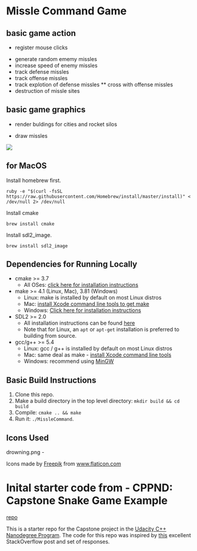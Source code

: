 # Missle Command Game

## basic game action
+ register mouse clicks


* generate random ememy missles
* increase speed of enemy missles
* track defense missles
* track offense missles
* track explotion of defense missles
** cross with offense missles
* destruction of missle sites

## basic game graphics
+ render buldings for cities and rocket silos
- draw missles  

<img src="missle_command.png"/>

## for MacOS

Install homebrew first.

```ruby -e "$(curl -fsSL https://raw.githubusercontent.com/Homebrew/install/master/install)" < /dev/null 2> /dev/null```

Install cmake

```brew install cmake```

Install sdl2_image.

```brew install sdl2_image```



## Dependencies for Running Locally
* cmake >= 3.7
  * All OSes: [click here for installation instructions](https://cmake.org/install/)
* make >= 4.1 (Linux, Mac), 3.81 (Windows)
  * Linux: make is installed by default on most Linux distros
  * Mac: [install Xcode command line tools to get make](https://developer.apple.com/xcode/features/)
  * Windows: [Click here for installation instructions](http://gnuwin32.sourceforge.net/packages/make.htm)
* SDL2 >= 2.0
  * All installation instructions can be found [here](https://wiki.libsdl.org/Installation)
  * Note that for Linux, an `apt` or `apt-get` installation is preferred to building from source.
* gcc/g++ >= 5.4
  * Linux: gcc / g++ is installed by default on most Linux distros
  * Mac: same deal as make - [install Xcode command line tools](https://developer.apple.com/xcode/features/)
  * Windows: recommend using [MinGW](http://www.mingw.org/)

## Basic Build Instructions

1. Clone this repo.
2. Make a build directory in the top level directory: `mkdir build && cd build`
3. Compile: `cmake .. && make`
4. Run it: `./MissleCommand`.


## Icons Used
drowning.png - <div>Icons made by <a href="https://www.flaticon.com/authors/freepik" title="Freepik">Freepik</a> from <a href="https://www.flaticon.com/"             title="Flaticon">www.flaticon.com</a></div>


# Inital starter code from - CPPND: Capstone Snake Game Example

[repo](https://github.com/udacity/CppND-Capstone-Snake-Game)

This is a starter repo for the Capstone project in the [Udacity C++ Nanodegree Program](https://www.udacity.com/course/c-plus-plus-nanodegree--nd213). The code for this repo was inspired by [this](https://codereview.stackexchange.com/questions/212296/snake-game-in-c-with-sdl) excellent StackOverflow post and set of responses.

